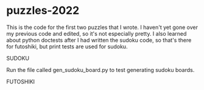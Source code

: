 # puzzles-2022

This is the code for the first two puzzles that I wrote. I haven't yet gone over my previous code and edited, so it's not especially pretty. I also learned about python doctests after I had written the sudoku code, so that's there for futoshiki, but print tests are used for sudoku.


SUDOKU

Run the file called gen_sudoku_board.py to test generating sudoku boards.

FUTOSHIKI